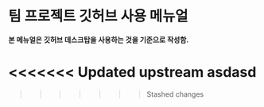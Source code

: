 # 팀 프로젝트 깃허브 사용 메뉴얼

**본 메뉴얼은 깃허브 데스크탑을 사용하는 것을 기준으로 작성함.**


<<<<<<< Updated upstream
asdasd
=======
>>>>>>> Stashed changes
